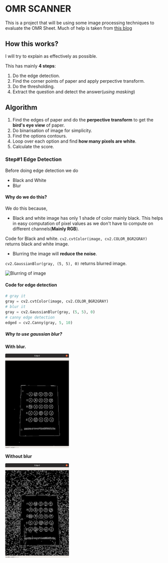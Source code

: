# OMR SCANNER

This is a project that will be using some image processing techniques to evaluate the OMR Sheet.
Much of help is taken from [this blog](https://www.pyimagesearch.com/2016/10/03/bubble-sheet-multiple-choice-scanner-and-test-grader-using-omr-python-and-opencv/)

## How this works?

I will try to explain as effectively as possible.

This has mainly **4 steps**:

1. Do the edge detection.
2. Find the corner points of paper and apply perpective transform.
3. Do the thresholding.
4. Extract the question and detect the answer(_using masking_)

## Algorithm

1. Find the edges of paper and do the **perpective transform** to get the **bird's eye view** of paper.
2. Do binarisation of image for simplicity.
3. Find the options contours.
4. Loop over each option and find **how many pixels are white**.
5. Calculate the score.

### Step#1 Edge Detection

Before doing edge detection we do

- Black and White
- Blur

#### Why do we do this?

We do this because,

- Black and white image has only 1 shade of color mainly black. This helps in easy computation of pixel values as we don't have to compute on different channels(**Mainly RGB**).

Code for Black and white.
`cv2.cvtColor(image, cv2.COLOR_BGR2GRAY)` returns black and white image.

- Blurring the image will **reduce the noise**.

`cv2.GaussianBlur(gray, (5, 5), 0)` returns blurred image.

<img src="https://docs.opencv.org/3.0-beta/_images/median.jpg" alt="Blurring of image">

#### Code for edge detection

```py
# gray it
gray = cv2.cvtColor(image, cv2.COLOR_BGR2GRAY)
# blur it
gray = cv2.GaussianBlur(gray, (5, 5), 0)
# canny edge detection
edged = cv2.Canny(gray, 5, 10)
```

##### Why to use gaussian blur?

**With blur.**

<img src="./tut_images/with_blur.png" alt="With Blur" height="300">

**Without blur**

<img src="./tut_images/without_blur.png" alt="Without Blur" height="300">
